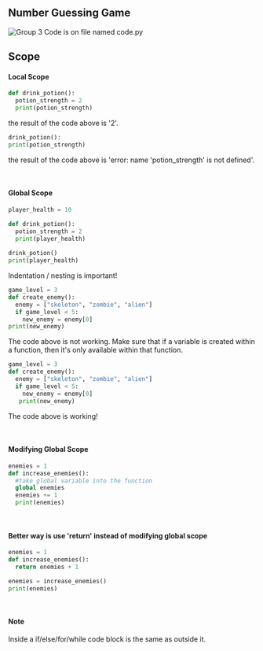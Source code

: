 ## Number Guessing Game

![Group 3](https://user-images.githubusercontent.com/86972559/154830386-49943933-0397-482f-8b7e-c30d181f4143.png)
Code is on file named code.py

## Scope

#### Local Scope

```python
def drink_potion():
  potion_strength = 2
  print(potion_strength)
```
the result of the code above is '2'.

```python
drink_potion():
print(potion_strength)
```
the result of the code above is 'error: name 'potion_strength' is not defined'.

<br>

#### Global Scope

```python
player_health = 10

def drink_potion():
  potion_strength = 2
  print(player_health)
  
drink_potion()
print(player_health)
```
Indentation / nesting is important!

```python
game_level = 3
def create_enemy():
  enemy = ["skeleton", "zombie", "alien"]
  if game_level < 5:
    new_enemy = enemy[0]
print(new_enemy)
```
The code above is not working. Make sure that if a variable is created within a function, then it's only available within that function.

```python
game_level = 3
def create_enemy():
  enemy = ["skeleton", "zombie", "alien"]
  if game_level < 5:
    new_enemy = enemy[0]
   print(new_enemy)
```
The code above is working!

<br>

#### Modifying Global Scope

```python
enemies = 1
def increase_enemies():
  #take global variable into the function
  global enemies
  enemies += 1
  print(enemies)
```

<br>
 
#### Better way is use 'return' instead of modifying global scope

```python
enemies = 1
def increase_enemies():
  return enemies + 1

enemies = increase_enemies()
print(enemies)
```

<br>

#### Note
Inside a if/else/for/while code block is the same as outside it.




